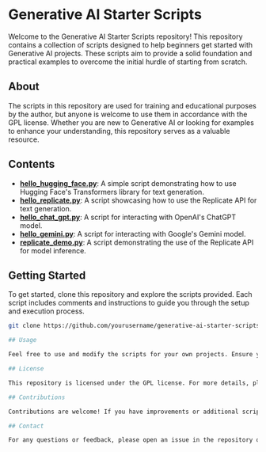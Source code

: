 # Generative AI Starter Scripts

Welcome to the Generative AI Starter Scripts repository! This repository contains a collection of scripts designed to help beginners get started with Generative AI projects. These scripts aim to provide a solid foundation and practical examples to overcome the initial hurdle of starting from scratch.

## About

The scripts in this repository are used for training and educational purposes by the author, but anyone is welcome to use them in accordance with the GPL license. Whether you are new to Generative AI or looking for examples to enhance your understanding, this repository serves as a valuable resource.

## Contents

- [**hello_hugging_face.py**](hello_hugging_face.py): A simple script demonstrating how to use Hugging Face's Transformers library for text generation.
- [**hello_replicate.py**](hello_replicate.py): A script showcasing how to use the Replicate API for text generation.
- [**hello_chat_gpt.py**](hello_chat_gpt.py): A script for interacting with OpenAI's ChatGPT model.
- [**hello_gemini.py**](hello_gemini.py): A script for interacting with Google's Gemini model.
- [**replicate_demo.py**](replicate_demo.py): A script demonstrating the use of the Replicate API for model inference.

## Getting Started

To get started, clone this repository and explore the scripts provided. Each script includes comments and instructions to guide you through the setup and execution process.

```bash
git clone https://github.com/yourusername/generative-ai-starter-scripts.git

## Usage

Feel free to use and modify the scripts for your own projects. Ensure you comply with the [GPL license](LICENSE) when using the code in this repository.

## License

This repository is licensed under the GPL license. For more details, please refer to the [LICENSE](LICENSE) file.

## Contributions

Contributions are welcome! If you have improvements or additional scripts that could benefit others, please submit a pull request.

## Contact

For any questions or feedback, please open an issue in the repository or contact the author.
